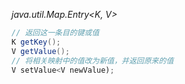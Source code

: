 *java.util.Map.Entry<K, V>*
```java
// 返回这一条目的键或值
K getKey();
V getValue();
// 将相关映射中的值改为新值，并返回原来的值
V setValue<V newValue);
```

